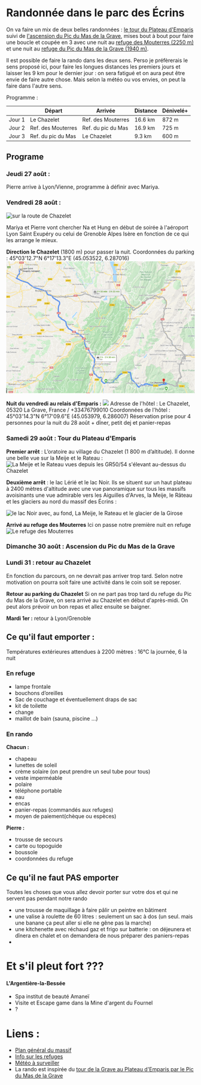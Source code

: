 # Randonnée dans le parc des Écrins

On va faire un mix de deux belles randonnées : [le tour du Plateau d'Emparis](https://www.cheminsdavant.com/image/PDF/15-Le%20Tour%20du%20Plateau%20d%27emparis.pdf) suivi de [l'ascension du Pic du Mas de la Grave](https://www.cheminsdavant.com/image/PDF/10-Le%20Pic%20du%20Mas%20de%20la%20Grave.pdf), mises bout à bout pour faire une boucle et coupée en 3 avec une nuit au [refuge des Mouterres (2250 m)](http://www.ecrins-parcnational.fr/refuges/refuge-mouterres) et une nuit au [refuge du Pic du Mas de la Grave (1940 m)](http://www.ecrins-parcnational.fr/refuges/refuge-pic-mas-grave-polyte).

Il est possible de faire la rando dans les deux sens. Perso je préfèrerais le sens proposé ici, pour faire les longues distances les premiers jours et laisser les 9 km pour le dernier jour : on sera fatigué et on aura peut être envie de faire autre chose. Mais selon la météo ou vos envies, on peut la faire dans l'autre sens.

Programme :

|| Départ | Arrivée | Distance | Dénivelé+ |
:-----------|----------|----------|-----------|----------|
Jour 1 | Le Chazelet | Ref. des Mouterres| 16.6 km | 872 m
Jour 2 | Ref. des Mouterres | Ref. du pic du Mas | 16.9 km | 725 m
Jour 3 | Ref. du pic du Mas | Le Chazelet | 9.3 km | 600 m

## Programe
### Jeudi 27 août :
Pierre arrive à Lyon/Vienne, programme à définir avec Mariya.

### Vendredi 28 août :
![sur la route de Chazelet](http://www.grand-tour-ecrins.fr/media/paperclip/trekking_trek/991057/hameau-du-chazelet.JPG.800x800_q85_watermark-d41d8cd98f00b204e9800998ecf8427e.jpg)

Mariya et Pierre vont chercher Na et Hung en début de soirée à l'aéroport Lyon Saint Exupéry ou celui de Grenoble Alpes Isère en fonction de ce qui les arrange le mieux.

**Direction le Chazelet** (1800 m) pour passer la nuit.
Coordonnées du parking : 45°03'12.7"N 6°17'13.3"E (45.053522, 6.287016)
![De Lyon](/Images/Aller.png)

**Nuit du vendredi au relais d'Emparis :**
![](http://img.over-blog.com/300x224/2/51/18/19/010.JPG)
Adresse de l'hôtel : Le Chazelet, 05320 La Grave, France / +33476799010
Coordonnées de l'hôtel : 45°03'14.3"N 6°17'09.6"E (45.053979, 6.286007)
Réservation prise pour 4 personnes pour la nuit du 28 août + dîner, petit dej et panier-repas



### Samedi 29 août : Tour du Plateau d'Emparis

**Premier arrêt**  : L’oratoire au village du Chazelet (1 800 m d’altitude). Il donne une belle vue sur la Meije et le Rateau :
![La Meije et le Rateau vues depuis les GR50/54 s'élevant au-dessus du Chazelet](http://img.over-blog.com/655x437/3/03/41/94/Oisans/Oisans-7444.JPG)

**Deuxième arrêt** : le lac Lérié et le lac Noir.
Ils se situent sur un haut plateau à 2400 mètres d'altitude avec une vue panoramique sur tous les massifs avoisinants une vue admirable vers les Aiguilles d'Arves, la Meije, le Râteau et les glaciers au nord du massif des Écrins :

![le lac Noir avec, au fond, La Meije, le Rateau et le glacier de la Girose](http://img.over-blog.com/655x437/3/03/41/94/Oisans/Oisans-7499.JPG)

**Arrivé au refuge des Mouterres**
Ici on passe notre première nuit en refuge
![Le refuge des Mouterres](http://img.over-blog.com/655x437/3/03/41/94/Oisans/Oisans-7467.JPG)


### Dimanche 30 août : Ascension du Pic du Mas de la Grave


### Lundi 31 : retour au Chazelet


En fonction du parcours, on ne devrait pas arriver trop tard. Selon notre motivation on pourra soit faire une activité dans le coin soit se reposer.

**Retour au parking du Chazelet**
Si on ne part pas trop tard du refuge du Pic du Mas de la Grave, on sera arrivé au Chazelet en début d'après-midi. On peut alors prévoir un bon repas et allez ensuite se baigner.

**Mardi 1er :** retour à Lyon/Grenoble

## Ce qu'il faut emporter :

Températures extérieures attendues à 2200 mètres : 16°C la journée, 6 la nuit

### En refuge
- lampe frontale
- bouchons d’oreilles
- Sac de couchage et éventuellement draps de sac
- kit de toilette
- change
- maillot de bain (sauna, piscine ...)

### En rando
**Chacun :**
- chapeau
- lunettes de soleil
- crème solaire (on peut prendre un seul tube pour tous)
- veste imperméable
- polaire
- téléphone portable
- eau
- encas
- panier-repas (commandés aux refuges)
- moyen de paiement(chèque ou espèces)

**Pierre :**
- trousse de secours
- carte ou topoguide
- boussole
- coordonnées du refuge

## Ce qu'il ne faut PAS emporter
Toutes les choses que vous allez devoir porter sur votre dos et qui ne servent pas pendant notre rando
- une trousse de maquillage à faire pâlir un peintre en bâtiment
- une valise à roulette de 60 litres : seulement un sac à dos (un seul. mais une banane ça peut aller si elle ne gêne pas la marche)
- une kitchenette avec réchaud gaz et frigo sur batterie : on déjeunera et dînera en chalet et on demandera de nous préparer des paniers-repas
-

# Et s'il pleut fort ???
#### L'Argentière-la-Bessée
- Spa institut de beauté Amaneï
- Visite et Escape game dans la Mine d'argent du Fournel
- ?

# Liens :
- [Plan général du massif](https://www.cheminsdavant.com/image/PDF/21-La%20Carte.pdf)
- [Info sur les refuges](http://www.ecrins-parcnational.fr/sites/ecrins-parcnational.com/files/article/16418/pnerefugesweb.pdf)
- [Météo à surveiller](https://www.lagrave-lameije.com/fr/acces-rapide/meteo/)
- La rando est inspirée du [tour de la Grave au Plateau d'Emparis par le Pic du Mas de la Grave](http://www.grand-tour-ecrins.fr/a-pied/tour-de-la-grave-au-plateau-demparis-par-le-pic-du-mas-de-la-grave/)
